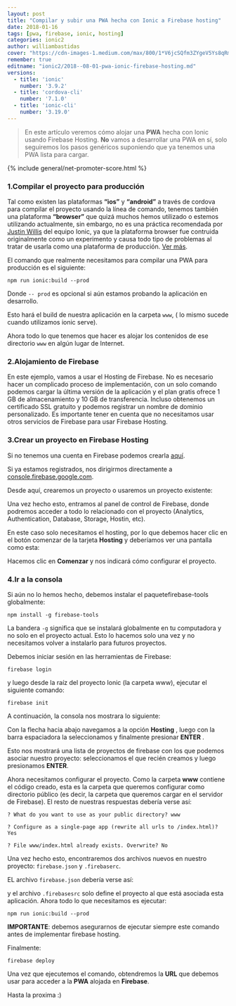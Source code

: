 ```yaml
---
layout: post
title: "Compilar y subir una PWA hecha con Ionic a Firebase hosting"
date: 2018-01-16
tags: [pwa, firebase, ionic, hosting]
categories: ionic2
author: williambastidas
cover: "https://cdn-images-1.medium.com/max/800/1*V6jcSQfm3ZYgeV5Ys8qRmA.png"
remember: true
editname: "ionic2/2018--08-01-pwa-ionic-firebase-hosting.md"
versions:
  - title: 'ionic'
    number: '3.9.2'
  - title: 'cordova-cli'
    number: '7.1.0'
  - title: 'ionic-cli'
    number: '3.19.0'
---
```


> En este artículo veremos cómo alojar una **PWA** hecha con Ionic usando Firebase Hosting. **No** vamos a desarrollar una PWA en sí, solo seguiremos los pasos genéricos suponiendo que ya tenemos una PWA lista para cargar. 

<amp-img width="1024" height="512" layout="responsive" src="https://cdn-images-1.medium.com/max/800/1*V6jcSQfm3ZYgeV5Ys8qRmA.png" alt="Ionic PWA firebse hosting"></amp-img>

{% include general/net-promoter-score.html %} 

### 1.Compilar el proyecto para producción

Tal como existen las plataformas **“ios”** y **“android”** a través de cordova para compilar el proyecto usando la línea de comando, tenemos también una plataforma **“browser”** que quizá muchos hemos utilizado o estemos utilizando actualmente, sin embargo, no es una práctica recomendada por [Justin Willis](https://github.com/jgw96) del equipo Ionic, ya que la plataforma browser fue contruida originalmente como un experimento y causa todo tipo de problemas al tratar de usarla como una plataforma de producción. [Ver más](https://github.com/jgw96).

El comando que realmente necesitamos para compilar una PWA para producción es el siguiente:

```
npm run ionic:build --prod
```
Donde `-- prod` es opcional si aún estamos probando la aplicación en desarrollo.

Esto hará el build de nuestra aplicación en la carpeta `www`, ( lo mismo sucede cuando utilizamos ionic serve).

Ahora todo lo que tenemos que hacer es alojar los contenidos de ese directorio `www` en algún lugar de Internet.

### 2.Alojamiento de Firebase

En este ejemplo, vamos a usar el Hosting de Firebase. No es necesario hacer un complicado proceso de implementación, con un solo comando podemos cargar la última versión de la aplicación y el plan gratis ofrece 1 GB de almacenamiento y 10 GB de transferencia. Incluso obtenemos un certificado SSL gratuito y podemos registrar un nombre de dominio personalizado.
Es importante tener en cuenta que no necesitamos usar otros servicios de Firebase para usar Firebase Hosting.

### 3.Crear un proyecto en Firebase Hosting

Si no tenemos una cuenta en Firebase podemos crearla [aquí](https://firebase.google.com/pricing/).

Si ya estamos registrados, nos dirigirmos directamente a 
[console.firebase.google.com](console.firebase.google.com).

Desde aquí, crearemos un proyecto o usaremos un proyecto existente:

<amp-img width="1024" height="512" layout="responsive" src="https://cdn-images-1.medium.com/max/800/1*nJhfOiDHExKKxX0nnEF8Fg.png"></amp-img>

Una vez hecho esto, entramos al panel de control de Firebase, donde podremos acceder a todo lo relacionado con el proyecto (Analytics, Authentication, Database, Storage, Hostin, etc).

<amp-img width="1024" height="512" layout="responsive" src="https://cdn-images-1.medium.com/max/800/1*ixt7Ox988rDWz93WsUQvcg.png"></amp-img>

En este caso solo necesitamos el hosting, por lo que debemos hacer clic en el botón comenzar de la tarjeta **Hosting** y deberíamos ver una pantalla como esta:

<amp-img width="1024" height="512" layout="responsive" src="https://cdn-images-1.medium.com/max/800/1*Z5WaYjl5K9NbkuuXS45G5Q.png"></amp-img>

Hacemos clic en **Comenzar** y nos indicará cómo configurar el proyecto.

<amp-img width="1024" height="512" layout="responsive" src="https://cdn-images-1.medium.com/max/800/1*nX5TOWUE4Bz9SDMeSbLDtw.png"></amp-img>


### 4.Ir a la consola

Si aún no lo hemos hecho, debemos instalar el paquetefirebase-tools globalmente:

```
npm install -g firebase-tools
```

La bandera `-g` significa que se instalará globalmente en tu computadora y no solo en el proyecto actual. Esto lo hacemos solo una vez y no necesitamos volver a instalarlo para futuros proyectos.

Debemos iniciar sesión en las herramientas de Firebase:

```
firebase login
```

y luego desde la raíz del proyecto Ionic (la carpeta www), ejecutar el siguiente comando:

```
firebase init
```
A continuación, la consola nos mostrara lo siguiente:

<amp-img width="1024" height="512" layout="responsive" src="https://cdn-images-1.medium.com/max/800/1*RYS8F4gjznCjX1wmE33aQw.png"></amp-img>

Con la flecha hacia abajo navegamos a la opción **Hosting** , luego con la barra espaciadora la seleccionamos y finalmente presionar **ENTER** .

<amp-img width="1024" height="512" layout="responsive" src="https://cdn-images-1.medium.com/max/800/1*aVm_N6BSKjuYG8A-n2zg4A.png"></amp-img>

Esto nos mostrará una lista de proyectos de firebase con los que podemos asociar nuestro proyecto: seleccionamos el que recién creamos y luego presionamos **ENTER**.

Ahora necesitamos configurar el proyecto. Como la carpeta **www** contiene el código creado, esta es la carpeta que queremos configurar como directorio público (es decir, la carpeta que queremos cargar en el servidor de Firebase). El resto de nuestras respuestas debería verse así:

```
? What do you want to use as your public directory? www
```

```
? Configure as a single-page app (rewrite all urls to /index.html)? Yes
```

```
? File www/index.html already exists. Overwrite? No
```

Una vez hecho esto, encontraremos dos archivos nuevos en nuestro proyecto: `firebase.json` y `.firebaserc`.

EL archivo `firebase.json` debería verse así:

<amp-img width="1024" height="512" layout="responsive" src="https://cdn-images-1.medium.com/max/800/1*ay4soZUJy5BiyzdawP8x6w.png"></amp-img>

y el archivo `.firebasesrc` solo define el proyecto al que está asociada esta aplicación. Ahora todo lo que necesitamos es ejecutar:

```
npm run ionic:build --prod
```

**IMPORTANTE**: debemos asegurarnos de ejecutar siempre este comando antes de implementar firebase hosting.

Finalmente:

```
firebase deploy
```

Una vez que ejecutemos el comando, obtendremos la **URL** que debemos usar para acceder a la **PWA** alojada en **Firebase**.

Hasta la proxima :)